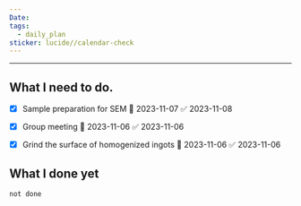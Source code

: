 ```yaml
---
Date: 
tags:
  - daily_plan
sticker: lucide//calendar-check
---
```

---
## What I need to do.

- [x] Sample preparation for SEM 📅 2023-11-07 ✅ 2023-11-08
- [x] Group meeting 📅 2023-11-06 ✅ 2023-11-06
- [x] Grind the surface of homogenized ingots 📅 2023-11-06 ✅ 2023-11-06



## What I done yet
```tasks
not done
```

